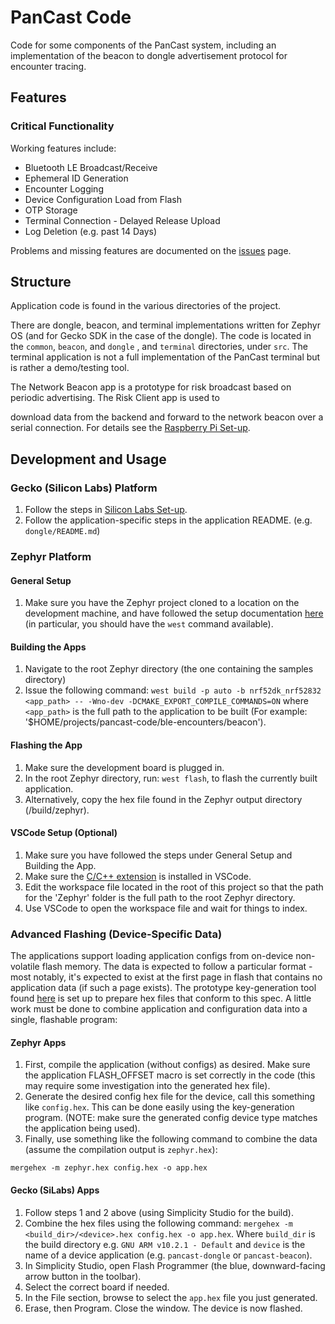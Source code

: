 # PanCast Code
Code for some components of the PanCast system, including an implementation of the beacon to dongle advertisement protocol for encounter tracing.

## Features
### Critical Functionality

Working features include:

- Bluetooth LE Broadcast/Receive
- Ephemeral ID Generation
- Encounter Logging
- Device Configuration Load from Flash
- OTP Storage
- Terminal Connection - Delayed Release Upload
- Log Deletion (e.g. past 14 Days)

Problems and missing features are documented on the [issues](github.com/ubc-systopia/pancast-code/issues) page.

## Structure
Application code is found in the various directories of the project.

There are dongle, beacon, and terminal implementations written for Zephyr OS (and for Gecko SDK in the case of the dongle). The code is located in the `common`, `beacon`, and `dongle` , and `terminal` directories, under `src`. The terminal application is not a full implementation of the PanCast terminal but is rather a demo/testing tool.

The Network Beacon app is a prototype for risk broadcast based on periodic advertising. The Risk Client app is used to

download data from the backend and forward to the network beacon over a serial connection. For details see the [Raspberry Pi Set-up](https://docs.google.com/document/d/1yTDDE8dWmT4W_3zhqdPPBc3t0FCl_lEvqI6VNVbjvZs/edit?usp=sharing).

## Development and Usage

### Gecko (Silicon Labs) Platform

1. Follow the steps in [Silicon Labs Set-up](https://docs.google.com/document/d/1BJARla0MJZo6spp_89Fs_hWgHd7yTF0c25zpfyrGhVA/edit?usp=sharing).
2. Follow the application-specific steps in the application README. (e.g. `dongle/README.md`)

### Zephyr Platform

#### General Setup
1. Make sure you have the Zephyr project cloned to a location on the development machine, and have followed the setup documentation [here](https://docs.zephyrproject.org/latest/getting_started/index.html) (in particular, you should have the `west` command available).

#### Building the Apps
1. Navigate to the root Zephyr directory (the one containing the samples directory)
2. Issue the following command: `west build -p auto -b nrf52dk_nrf52832 <app_path> -- -Wno-dev -DCMAKE_EXPORT_COMPILE_COMMANDS=ON` where `<app_path>` is the full path to the application to be built (For example: '$HOME/projects/pancast-code/ble-encounters/beacon').

#### Flashing the App
1. Make sure the development board is plugged in.
2. In the root Zephyr directory, run:   `west flash`, to flash the currently built application.
3. Alternatively, copy the hex file found in the Zephyr output directory (/build/zephyr).

#### VSCode Setup (Optional)
1. Make sure you have followed the steps under General Setup and Building the App.
2. Make sure the [C/C++ extension](https://marketplace.visualstudio.com/items?itemName=ms-vscode.cpptools) is installed in VSCode.
3. Edit the workspace file located in the root of this project so that the path for the 'Zephyr' folder is the full path to the root Zephyr directory. 
4. Use VSCode to open the workspace file and wait for things to index.

### Advanced Flashing (Device-Specific Data)
The applications support loading application configs from on-device non-volatile flash memory. The data
is expected to follow a particular format - most notably, it's expected to exist at the first page
in flash that contains no application data (if such a page exists). The prototype key-generation tool
found [here](https://github.com/ubc-systopia/pancast-keys) is set up to prepare hex files that conform
to this spec. A little work must be done to combine application and configuration data into a single,
flashable program:

#### Zephyr Apps

1. First, compile the application (without configs) as desired. Make sure the application FLASH_OFFSET
macro is set correctly in the code (this may require some investigation into the generated hex file).
2. Generate the desired config hex file for the device, call this something like `config.hex`. This can be done easily using the key-generation program. (NOTE: make sure the generated config device type matches the application being used).
3. Finally, use something like the following command to combine the data (assume the compilation output is `zephyr.hex`):
```
mergehex -m zephyr.hex config.hex -o app.hex
```

#### Gecko (SiLabs) Apps

1. Follow steps 1 and 2 above (using Simplicity Studio for the build).
2. Combine the hex files using the following command: `mergehex -m <build_dir>/<device>.hex config.hex -o app.hex`. Where `build_dir` is the build directory e.g. `GNU ARM v10.2.1 - Default` and `device` is the name of a device application (e.g. `pancast-dongle` or `pancast-beacon`).
3. In Simplicity Studio, open Flash Programmer (the blue, downward-facing arrow button in the toolbar).
4. Select the correct board if needed.
5. In the File section, browse to select the `app.hex` file you just generated.
6. Erase, then Program. Close the window. The device is now flashed.

